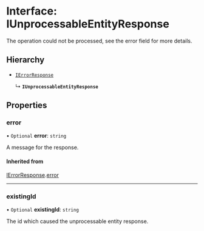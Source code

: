 # Interface: IUnprocessableEntityResponse

The operation could not be processed, see the error field for more details.

## Hierarchy

- [`IErrorResponse`](IErrorResponse.md)

  ↳ **`IUnprocessableEntityResponse`**

## Properties

### error

• `Optional` **error**: `string`

A message for the response.

#### Inherited from

[IErrorResponse](IErrorResponse.md).[error](IErrorResponse.md#error)

___

### existingId

• `Optional` **existingId**: `string`

The id which caused the unprocessable entity response.

